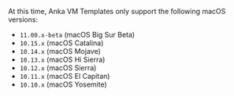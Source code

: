 At this time, Anka VM Templates only support the following macOS versions:

- `11.00.x-beta` (macOS Big Sur Beta)
- `10.15.x` (macOS Catalina)
- `10.14.x` (macOS Mojave)
- `10.13.x` (macOS Hi Sierra)
- `10.12.x` (macOS Sierra)
- `10.11.x` (macOS El Capitan)
- `10.10.x` (macOS Yosemite)